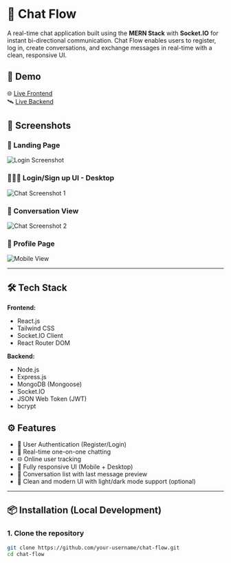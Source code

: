 # 💬 Chat Flow

A real-time chat application built using the **MERN Stack** with **Socket.IO** for instant bi-directional communication. Chat Flow enables users to register, log in, create conversations, and exchange messages in real-time with a clean, responsive UI.

## 🚀 Demo

🌐 [Live Frontend](https://regal-gingersnap-963629.netlify.app)  
🛰️ [Live Backend](https://chatflowbackend-bxpu.onrender.com)

## 📸 Screenshots

### 🔐 Landing Page
![Login Screenshot](https://github.com/user-attachments/assets/0836413a-27ca-48e7-a5b2-29b412190e05)

### 🧑‍🤝‍🧑 Login/Sign up UI - Desktop
![Chat Screenshot 1](https://github.com/user-attachments/assets/dee9d697-c1ca-4e6b-99a0-a810cd5d1123)

### 💬 Conversation View
![Chat Screenshot 2](https://github.com/user-attachments/assets/7b086be4-9b6c-4d0e-baa0-b01aa32267fd)

### 📱 Profile Page
![Mobile View](https://github.com/user-attachments/assets/f7b3b4a1-1528-44ed-9168-5ede3a6c79c8)

---

## 🛠️ Tech Stack

**Frontend:**
- React.js
- Tailwind CSS
- Socket.IO Client
- React Router DOM

**Backend:**
- Node.js
- Express.js
- MongoDB (Mongoose)
- Socket.IO
- JSON Web Token (JWT)
- bcrypt

## ⚙️ Features

- 🔐 User Authentication (Register/Login)
- 👥 Real-time one-on-one chatting
- 🌐 Online user tracking
- 📱 Fully responsive UI (Mobile + Desktop)
- 🧩 Conversation list with last message preview
- 🧼 Clean and modern UI with light/dark mode support (optional)

---

## 📦 Installation (Local Development)

### 1. Clone the repository

```bash
git clone https://github.com/your-username/chat-flow.git
cd chat-flow
